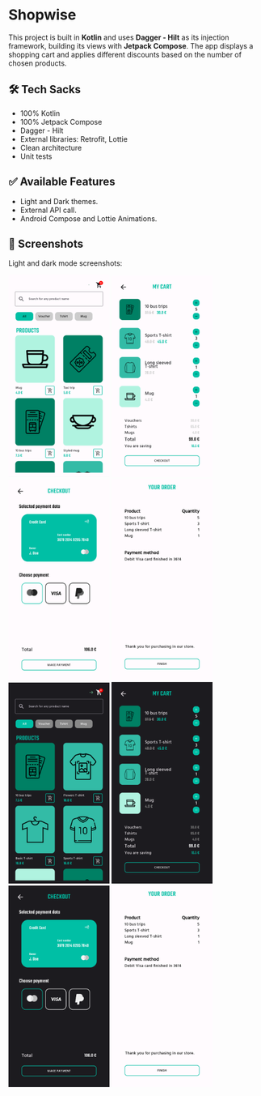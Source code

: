 # Shopwise

This project is built in **Kotlin** and uses **Dagger - Hilt** as its injection framework, building its views
with **Jetpack Compose**. The app displays a shopping cart and applies different discounts based on the number of chosen products.

## 🛠 Tech Sacks

- 100% Kotlin
- 100% Jetpack Compose
- Dagger - Hilt
- External libraries: Retrofit, Lottie
- Clean architecture
- Unit tests

## ✅ Available Features

- Light and Dark themes.
- External API call.
- Android Compose and Lottie Animations.

## :iphone: Screenshots

Light and dark mode screenshots:

<img src="/captures/list_light.png" width="200"> <img src="/captures/cart_light.png" width="200"> <img src="/captures/checkout_light.png" width="200"> <img src="/captures/result_light.png" width="200">
<br>
<img src="/captures/list_dark.png" width="200"> <img src="/captures/cart_dark.png" width="200"> <img src="/captures/checkout_dark.png" width="200"> <img src="/captures/result_light.png" width="200">
